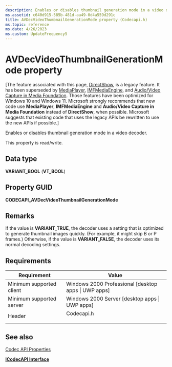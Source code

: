 ```yaml
---
description: Enables or disables thumbnail generation mode in a video decoder.
ms.assetid: c640d915-585b-481d-aa49-0d4a559d291c
title: AVDecVideoThumbnailGenerationMode property (Codecapi.h)
ms.topic: reference
ms.date: 4/26/2023
ms.custom: UpdateFrequency5
---
```


# AVDecVideoThumbnailGenerationMode property

\[The feature associated with this page, [DirectShow](/windows/win32/directshow/directshow), is a legacy feature. It has been superseded by [MediaPlayer](/uwp/api/Windows.Media.Playback.MediaPlayer), [IMFMediaEngine](/windows/win32/api/mfmediaengine/nn-mfmediaengine-imfmediaengine), and [Audio/Video Capture in Media Foundation](windows/win32/medfound/audio-video-capture-in-media-foundation). Those features have been optimized for Windows 10 and Windows 11. Microsoft strongly recommends that new code use **MediaPlayer**, **IMFMediaEngine** and **Audio/Video Capture in Media Foundation** instead of **DirectShow**, when possible. Microsoft suggests that existing code that uses the legacy APIs be rewritten to use the new APIs if possible.\]

Enables or disables thumbnail generation mode in a video decoder.

This property is read/write.

## Data type

**VARIANT\_BOOL** (**VT\_BOOL**)

## Property GUID

**CODECAPI\_AVDecVideoThumbnailGenerationMode**

## Remarks

If the value is **VARIANT\_TRUE**, the decoder uses a setting that is optimized to generate thumbnail images quickly. (For example, it might skip B or P frames.) Otherwise, if the value is **VARIANT\_FALSE**, the decoder uses its normal decoding settings.

## Requirements



| Requirement | Value |
|-------------------------------------|---------------------------------------------------------------------------------------|
| Minimum supported client<br/> | Windows 2000 Professional \[desktop apps \| UWP apps\]<br/>                     |
| Minimum supported server<br/> | Windows 2000 Server \[desktop apps \| UWP apps\]<br/>                           |
| Header<br/>                   | <dl> <dt>Codecapi.h</dt> </dl> |



## See also

<dl> <dt>

[Codec API Properties](codec-api-properties.md)
</dt> <dt>

[**ICodecAPI Interface**](/windows/desktop/api/Strmif/nn-strmif-icodecapi)
</dt> </dl>

 

 




